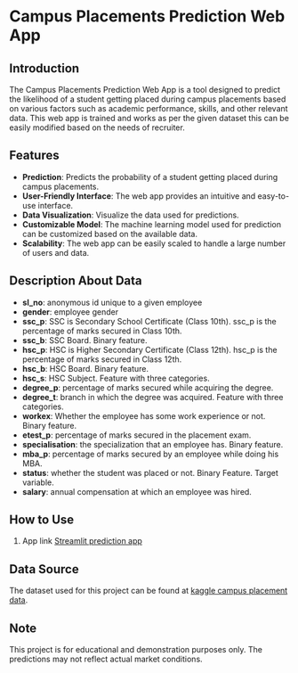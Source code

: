 # Campus Placements Prediction Web App

## Introduction

The Campus Placements Prediction Web App is a tool designed to predict the likelihood of a student getting placed during campus placements based on various factors such as academic performance, skills, and other relevant data. This web app is trained and works as per the given dataset this can be easily modified based on the needs of recruiter.

## Features

- **Prediction**: Predicts the probability of a student getting placed during campus placements.
- **User-Friendly Interface**: The web app provides an intuitive and easy-to-use interface.
- **Data Visualization**: Visualize the data used for predictions.
- **Customizable Model**: The machine learning model used for prediction can be customized based on the available data.
- **Scalability**: The web app can be easily scaled to handle a large number of users and data.

## Description About Data

- **sl_no**: anonymous id unique to a given employee
- **gender**: employee gender
- **ssc_p**: SSC is Secondary School Certificate (Class 10th). ssc_p is the percentage of marks secured in Class 10th.
- **ssc_b**: SSC Board. Binary feature.
- **hsc_p**: HSC is Higher Secondary Certificate (Class 12th). hsc_p is the percentage of marks secured in Class 12th.
- **hsc_b**: HSC Board. Binary feature.
- **hsc_s**: HSC Subject. Feature with three categories.
- **degree_p**: percentage of marks secured while acquiring the degree.
- **degree_t**: branch in which the degree was acquired. Feature with three categories.
- **workex**: Whether the employee has some work experience or not. Binary feature.
- **etest_p**: percentage of marks secured in the placement exam.
- **specialisation**: the specialization that an employee has. Binary feature.
- **mba_p**: percentage of marks secured by an employee while doing his MBA.
- **status**: whether the student was placed or not. Binary Feature. Target variable.
- **salary**: annual compensation at which an employee was hired.

## How to Use
1. App link [Streamlit prediction app](https://campus-placements.streamlit.app/)

## Data Source
The dataset used for this project can be found at [kaggle campus placement data](https://www.kaggle.com/competitions/ml-with-python-course-project/data).

## Note
This project is for educational and demonstration purposes only. The predictions may not reflect actual market conditions.
